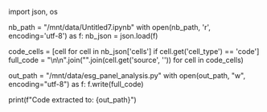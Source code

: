 import json, os

nb_path = "/mnt/data/Untitled7.ipynb"
with open(nb_path, 'r', encoding='utf-8') as f:
    nb_json = json.load(f)

code_cells = [cell for cell in nb_json['cells'] if cell.get('cell_type') == 'code']
full_code = "\n\n".join("".join(cell.get('source', '')) for cell in code_cells)

out_path = "/mnt/data/esg_panel_analysis.py"
with open(out_path, "w", encoding="utf-8") as f:
    f.write(full_code)

print(f"Code extracted to: {out_path}")
